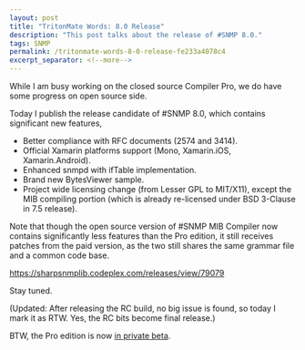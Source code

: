 ```yaml
---
layout: post
title: "TritonMate Words: 8.0 Release"
description: "This post talks about the release of #SNMP 8.0."
tags: SNMP
permalink: /tritonmate-words-8-0-release-fe233a4078c4
excerpt_separator: <!--more-->
---
```

While I am busy working on the closed source Compiler Pro, we do have some progress on open source side.
<!--more-->

Today I publish the release candidate of #SNMP 8.0, which contains significant new features,

* Better compliance with RFC documents (2574 and 3414).
* Official Xamarin platforms support (Mono, Xamarin.iOS, Xamarin.Android).
* Enhanced snmpd with ifTable implementation.
* Brand new BytesViewer sample.
* Project wide licensing change (from Lesser GPL to MIT/X11), except the MIB compiling portion (which is already re-licensed under BSD 3-Clause in 7.5 release).

Note that though the open source version of #SNMP MIB Compiler now contains significantly less features than the Pro edition, it still receives patches from the paid version, as the two still shares the same grammar file and a common code base.

https://sharpsnmplib.codeplex.com/releases/view/79079

Stay tuned.

(Updated: After releasing the RC build, no big issue is found, so today I mark it as RTW. Yes, the RC bits become final release.)

BTW, the Pro edition is now [in private beta](/snmp-pro-private-beta-is-ready-and-early-access-program-starts-7311b09abd8e).


